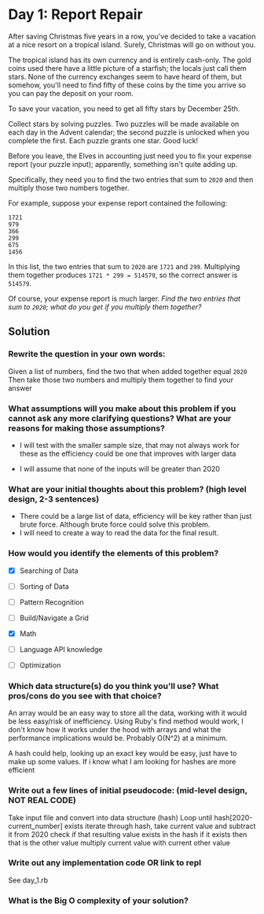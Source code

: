 # Day 1: Report Repair

After saving Christmas five years in a row, you've decided to take a vacation at a nice resort on a tropical island. Surely, Christmas will go on without you.

The tropical island has its own currency and is entirely cash-only. The gold coins used there have a little picture of a starfish; the locals just call them stars. None of the currency exchanges seem to have heard of them, but somehow, you'll need to find fifty of these coins by the time you arrive so you can pay the deposit on your room.

To save your vacation, you need to get all fifty stars by December 25th.

Collect stars by solving puzzles. Two puzzles will be made available on each day in the Advent calendar; the second puzzle is unlocked when you complete the first. Each puzzle grants one star. Good luck!

Before you leave, the Elves in accounting just need you to fix your expense report (your puzzle input); apparently, something isn't quite adding up.

Specifically, they need you to find the two entries that sum to `2020` and then multiply those two numbers together.

For example, suppose your expense report contained the following:

```
1721
979
366
299
675
1456
```

In this list, the two entries that sum to `2020` are `1721` and `299`. Multiplying them together produces `1721 * 299 = 514579`, so the correct answer is `514579`.

Of course, your expense report is much larger. *Find the two entries that sum to `2020`; what do you get if you multiply them together?*

## Solution

### Rewrite the question in your own words:
Given a list of numbers, find the two that when added together equal `2020`
Then take those two numbers and multiply them together to find your answer

### What assumptions will you make about this problem if you cannot ask any more clarifying questions? What are your reasons for making those assumptions?
* I will test with the smaller sample size, that may not always work for these as the efficiency could be one that improves with larger data

* I will assume that none of the inputs will be greater than 2020

### What are your initial thoughts about this problem? (high level design, 2-3 sentences)
* There could be a large list of data, efficiency will be key rather than just brute force. Although brute force could solve this problem.
* I will need to create a way to read the data for the final result.

### How would you identify the elements of this problem?

- [X] Searching of Data
- [ ] Sorting of Data
- [ ] Pattern Recognition
- [ ] Build/Navigate a Grid
- [X] Math
- [ ] Language API knowledge
- [ ] Optimization


### Which data structure(s) do you think you'll use? What pros/cons do you see with that choice?
An array would be an easy way to store all the data, working with it would be less easy/risk of inefficiency. Using Ruby's find method would work, I don't know how it works under the hood with arrays and what the performance implications would be. Probably O(N^2) at a minimum.

A hash could help, looking up an exact key would be easy, just have to make up some values. If i know what I am looking for hashes are more efficient

### Write out a few lines of initial pseudocode: (mid-level design, NOT REAL CODE)
Take input file and convert into data structure (hash)
Loop until hash[2020-current_number] exists
iterate through hash, take current value and subtract it from 2020
check if that resulting value exists in the hash
if it exists then that is the other value
multiply current value with current other value


### Write out any implementation code OR link to repl
See day_1.rb

### What is the Big O complexity of your solution?
